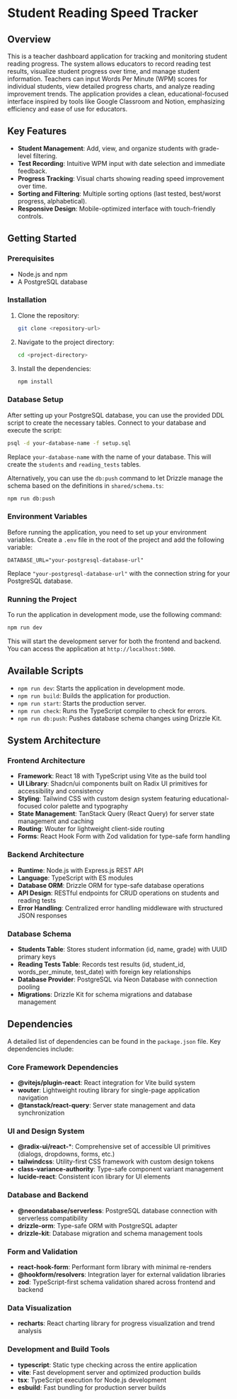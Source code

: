 # Student Reading Speed Tracker

## Overview

This is a teacher dashboard application for tracking and monitoring student reading progress. The system allows educators to record reading test results, visualize student progress over time, and manage student information. Teachers can input Words Per Minute (WPM) scores for individual students, view detailed progress charts, and analyze reading improvement trends. The application provides a clean, educational-focused interface inspired by tools like Google Classroom and Notion, emphasizing efficiency and ease of use for educators.

## Key Features

- **Student Management**: Add, view, and organize students with grade-level filtering.
- **Test Recording**: Intuitive WPM input with date selection and immediate feedback.
- **Progress Tracking**: Visual charts showing reading speed improvement over time.
- **Sorting and Filtering**: Multiple sorting options (last tested, best/worst progress, alphabetical).
- **Responsive Design**: Mobile-optimized interface with touch-friendly controls.

## Getting Started

### Prerequisites

- Node.js and npm
- A PostgreSQL database

### Installation

1.  Clone the repository:
    ```bash
    git clone <repository-url>
    ```
2.  Navigate to the project directory:
    ```bash
    cd <project-directory>
    ```
3.  Install the dependencies:
    ```bash
    npm install
    ```

### Database Setup

After setting up your PostgreSQL database, you can use the provided DDL script to create the necessary tables. Connect to your database and execute the script:

```bash
psql -d your-database-name -f setup.sql
```

Replace `your-database-name` with the name of your database. This will create the `students` and `reading_tests` tables.

Alternatively, you can use the `db:push` command to let Drizzle manage the schema based on the definitions in `shared/schema.ts`:

```bash
npm run db:push
```

### Environment Variables

Before running the application, you need to set up your environment variables. Create a `.env` file in the root of the project and add the following variable:

```
DATABASE_URL="your-postgresql-database-url"
```

Replace `"your-postgresql-database-url"` with the connection string for your PostgreSQL database.

### Running the Project

To run the application in development mode, use the following command:

```bash
npm run dev
```

This will start the development server for both the frontend and backend. You can access the application at `http://localhost:5000`.

## Available Scripts

- `npm run dev`: Starts the application in development mode.
- `npm run build`: Builds the application for production.
- `npm run start`: Starts the production server.
- `npm run check`: Runs the TypeScript compiler to check for errors.
- `npm run db:push`: Pushes database schema changes using Drizzle Kit.

## System Architecture

### Frontend Architecture

- **Framework**: React 18 with TypeScript using Vite as the build tool
- **UI Library**: Shadcn/ui components built on Radix UI primitives for accessibility and consistency
- **Styling**: Tailwind CSS with custom design system featuring educational-focused color palette and typography
- **State Management**: TanStack Query (React Query) for server state management and caching
- **Routing**: Wouter for lightweight client-side routing
- **Forms**: React Hook Form with Zod validation for type-safe form handling

### Backend Architecture

- **Runtime**: Node.js with Express.js REST API
- **Language**: TypeScript with ES modules
- **Database ORM**: Drizzle ORM for type-safe database operations
- **API Design**: RESTful endpoints for CRUD operations on students and reading tests
- **Error Handling**: Centralized error handling middleware with structured JSON responses

### Database Schema

- **Students Table**: Stores student information (id, name, grade) with UUID primary keys
- **Reading Tests Table**: Records test results (id, student_id, words_per_minute, test_date) with foreign key relationships
- **Database Provider**: PostgreSQL via Neon Database with connection pooling
- **Migrations**: Drizzle Kit for schema migrations and database management

## Dependencies

A detailed list of dependencies can be found in the `package.json` file. Key dependencies include:

### Core Framework Dependencies

- **@vitejs/plugin-react**: React integration for Vite build system
- **wouter**: Lightweight routing library for single-page application navigation
- **@tanstack/react-query**: Server state management and data synchronization

### UI and Design System

- **@radix-ui/react-***: Comprehensive set of accessible UI primitives (dialogs, dropdowns, forms, etc.)
- **tailwindcss**: Utility-first CSS framework with custom design tokens
- **class-variance-authority**: Type-safe component variant management
- **lucide-react**: Consistent icon library for UI elements

### Database and Backend

- **@neondatabase/serverless**: PostgreSQL database connection with serverless compatibility
- **drizzle-orm**: Type-safe ORM with PostgreSQL adapter
- **drizzle-kit**: Database migration and schema management tools

### Form and Validation

- **react-hook-form**: Performant form library with minimal re-renders
- **@hookform/resolvers**: Integration layer for external validation libraries
- **zod**: TypeScript-first schema validation shared across frontend and backend

### Data Visualization

- **recharts**: React charting library for progress visualization and trend analysis

### Development and Build Tools

- **typescript**: Static type checking across the entire application
- **vite**: Fast development server and optimized production builds
- **tsx**: TypeScript execution for Node.js development
- **esbuild**: Fast bundling for production server builds

